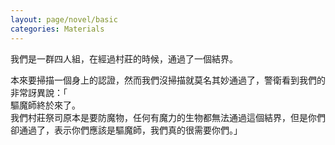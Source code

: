 ```yaml
---
layout: page/novel/basic
categories: Materials
---
```


我們是一群四人組，在經過村莊的時候，通過了一個結界。  

本來要掃描一個身上的認證，然而我們沒掃描就莫名其妙通過了，警衛看到我們的非常訝異說：「  
驅魔師終於來了。  
我們村莊祭司原本是要防魔物，任何有魔力的生物都無法通過這個結界，但是你們卻通過了，表示你們應該是驅魔師，我們真的很需要你們。」  

